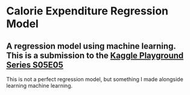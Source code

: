 # Calorie Expenditure Regression Model
A regression model using machine learning.  
This is a submission to the [Kaggle Playground Series S05E05](https://www.kaggle.com/competitions/playground-series-s5e5)
---
This is not a perfect regression model, but something I made alongside learning machine learning.
